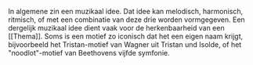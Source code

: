 In algemene zin een muzikaal idee.  Dat idee kan melodisch, harmonisch, ritmisch, of met een combinatie van deze drie worden vormgegeven. 
Een dergelijk muzikaal idee dient vaak voor de herkenbaarheid van een [[Thema]].
Soms is een motief zo iconisch dat het een eigen naam krijgt, bijvoorbeeld het Tristan-motief van Wagner uit Tristan und Isolde, of het "noodlot"-motief van Beethovens vijfde symfonie.

